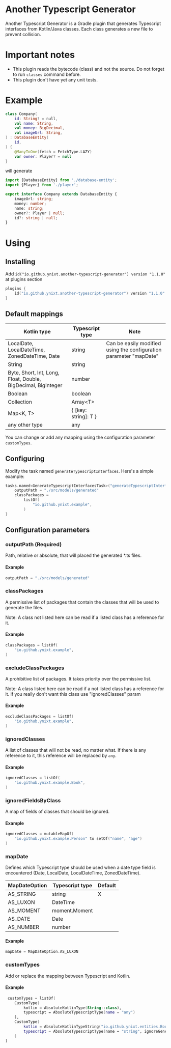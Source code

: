 Another Typescript Generator
====================

Another Typescript Generator is a Gradle plugin that generates Typescript interfaces from Kotlin/Java classes. Each class generates a new
file to prevent collision.

# Important notes

- This plugin reads the bytecode (class) and not the source. Do not forget to run `classes` command before.
- This plugin don't have yet any unit tests.

# Example

```kotlin
class Company(
    id: String? = null,
    val name: String,
    val money: BigDecimal,
    val imageUrl: String,
) : DatabaseEntity(
    id,
) {
    @ManyToOne(fetch = FetchType.LAZY)
    var owner: Player? = null
}
```

will generate

```typescript
import {DatabaseEntity} from './database-entity';
import {Player} from './player';

export interface Company extends DatabaseEntity {
    imageUrl: string;
    money: number;
    name: string;
    owner?: Player | null;
    id?: string | null;
}
```

# Using

## Installing

Add `id("io.github.ynixt.another-typescript-generator") version "1.1.0"` at plugins section

```kotlin
plugins {
    id("io.github.ynixt.another-typescript-generator") version "1.1.0"
}
```

## Default mappings

| Kotlin type                                                   | Typescript type      | Note                                                               |
|---------------------------------------------------------------|----------------------|--------------------------------------------------------------------|
| LocalDate, LocalDateTime, ZonedDateTime, Date                 | string               | Can be easily modified using the configuration parameter "mapDate" |
| String                                                        | string               |                                                                    |
| Byte, Short, Int, Long, Float, Double, BigDecimal, BigInteger | number               |                                                                    |
| Boolean                                                       | boolean              |                                                                    |
| Collection<T>                                                 | Array\<T>            |                                                                    |
| Map<K, T>                                                     | { [key: string]: T } |                                                                    |
| any other type                                                | any                  |                                                                    |

You can change or add any mapping using the configuration parameter `customTypes`.

## Configuring

Modify the task named `generateTypescriptInterfaces`. Here's a simple example:

```kotlin
tasks.named<GenerateTypescriptInterfacesTask>("generateTypescriptInterfaces") {
    outputPath = "./src/models/generated"
    classPackages =
        listOf(
            "io.github.ynixt.example",
        )
}
```

## Configuration parameters

### outputPath (Required)

Path, relative or absolute, that will placed the generated \*.ts files.

#### Example

```kotlin
outputPath = "./src/models/generated"
```

### classPackages

A permissive list of packages that contain the classes that will be used to generate the files.

Note: A class not listed here can be read if a listed class has a reference for it.

#### Example

```kotlin
classPackages = listOf(
    "io.github.ynixt.example",
)
```

### excludeClassPackages

A prohibitive list of packages. It takes priority over the permissive list.

Note: A class listed here can be read if a not listed class has a reference for it. If you really don't want this class use "ignoredClasses"
param

#### Example

```kotlin
excludeClassPackages = listOf(
    "io.github.ynixt.example",
)
```

### ignoredClasses

A list of classes that will not be read, no matter what. If there is any reference to it, this reference will be replaced by `any`.

#### Example

```kotlin
ignoredClasses = listOf(
    "io.github.ynixt.example.Book",
)
```

### ignoredFieldsByClass

A map of fields of classes that should be ignored.

#### Example

```kotlin
ignoredClasses = mutableMapOf(
    "io.github.ynixt.example.Person" to setOf("name", "age")
)
``` 

### mapDate

Defines which Typescript type should be used when a date type field is encountered (Date, LocalDate, LocalDateTime, ZonedDateTime).

| MapDateOption | Typescript type | Default |
|---------------|-----------------|---------|
| AS_STRING     | string          | X       |
| AS_LUXON      | DateTime        |         |
| AS_MOMENT     | moment.Moment   |         |
| AS_DATE       | Date            |         |
| AS_NUMBER     | number          |         |

#### Example

```kotlin
mapDate = MapDateOption.AS_LUXON
``` 

### customTypes

Add or replace the mapping between Typescript and Kotlin.

#### Example

```kotlin
 customTypes = listOf(
    CustomType(
        kotlin = AbsoluteKotlinType(String::class),
        typescript = AbsoluteTypescriptType(name = "any")
    ),
    CustomType(
        kotlin = AbsoluteKotlinTypeString("io.github.ynixt.entities.Book"),
        typescript = AbsoluteTypescriptType(name = "string", ignoreGenerics = true)
    )
)
``` 

